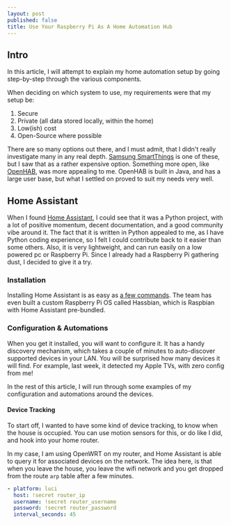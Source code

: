 ```yaml
---
layout: post
published: false
title: Use Your Raspberry Pi As A Home Automation Hub
---
```

## Intro

In this article, I will attempt to explain my home automation setup by going step-by-step through the various components.

When deciding on which system to use, my requirements were that my setup be:
1. Secure
2. Private (all data stored locally, within the home)
3. Low(ish) cost
4. Open-Source where possible

There are so many options out there, and I must admit, that I didn't really investigate many in any real depth. [Samsung SmartThings][2] is one of these, but I saw that as a rather expensive option. Something more open, like [OpenHAB][3], was more appealing to me. OpenHAB is built in Java, and has a large user base, but what I settled on proved to suit my needs very well.

## Home Assistant

When I found [Home Assistant][1], I could see that it was a Python project, with a lot of positive momentum, decent documentation, and a good community vibe around it. The fact that it is written in Python appealed to me, as I have Python coding experience, so I felt I could contribute back to it easier than some others. Also, it is very lightweight, and can run easily on a low powered pc or Raspberry Pi. Since I already had a Raspberry Pi gathering dust, I decided to give it a try.

### Installation
Installing Home Assistant is as easy as [a few commands][4]. The team has even built a custom Raspberry Pi OS called Hassbian, which is Raspbian with Home Assistant pre-bundled.

### Configuration & Automations
When you get it installed, you will want to configure it. It has a handy discovery mechanism, which takes a couple of minutes to auto-discover supported devices in your LAN. You will be surprised how many devices it will find. For example, last week, it detected my Apple TVs, with zero config from me!

In the rest of this article, I will run through some examples of my configuration and automations around the devices.

#### Device Tracking

To start off, I wanted to have some kind of device tracking, to know when the house is occupied. You can use motion sensors for this, or do like I did, and hook into your home router. 

In my case, I am using OpenWRT on my router, and Home Assistant is able to query it for associated devices on the network. The idea here, is that when you leave the house, you leave the wifi network and you get dropped from the route `arp` table after a few minutes.

```yaml
- platform: luci
  host: !secret router_ip
  username: !secret router_username
  password: !secret router_password
  interval_seconds: 45
```

[1]: http://home-assistant.io
[2]: https://www.smartthings.com
[3]: http://www.openhab.org
[4]: https://home-assistant.io/getting-started/